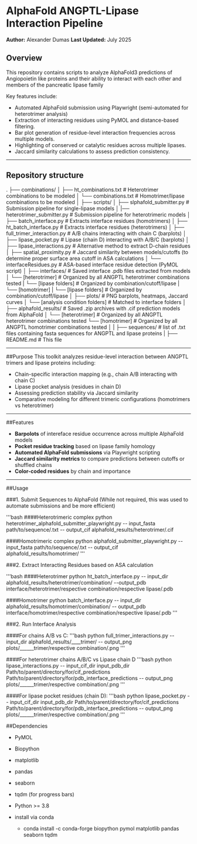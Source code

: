 # AlphaFold ANGPTL-Lipase Interaction Pipeline

**Author:** Alexander Dumas
**Last Updated:** July 2025

## Overview
This repository contains scripts to analyze AlphaFold3 predictions of Angiopoietin like proteins and their ability to interact with each other and members of the pancreatic lipase family

Key features include:
- Automated AlphaFold submission using Playwright (semi-automated for heterotrimer analysis)
- Extraction of interacting residues using PyMOL and distance-based filtering.
- Bar plot generation of residue-level interaction frequencies across multiple models.
- Highlighting of conserved or catalytic residues across multiple lipases.
- Jaccard similarity calculations to assess prediction consistency.

---

## Repository structure
.
├── combinations/
│   ├── ht_combinations.txt            # Heterotrimer combinations to be modeled
│   └── combinations.txt               # Homotrimer/lipase combinations to be modeled
│
├── scripts/
│   ├── slphafold_submitter.py         # Submission pipeline for single-lipase models
│   |── heterotrimer_submitter.py      # Submission pipeline for heterotrimeric models
│   ├── batch_interface.py             # Extracts interface residues (homotrimers)
│   ├── ht_batch_interface.py          # Extracts interface residues (heterotrimers)
│   ├── full_trimer_interaction.py     # A/B chains interacting with chain C (barplots)
│   ├── lipase_pocket.py               # Lipase (chain D) interacting with A/B/C (barplots)
│   ├── lipase_interactions.py         # Alternative method to extract D-chain residues
│   ├── spatial_proximity.py           # Jaccard similarity between models/cutoffs (to determine proper surface area cutoff in ASA calculations
│   └── interfaceResidues.py           # ASA-based interface residue detection (PyMOL script)
│
├── interfaces/                        # Saved interface .pdb files extracted from models
│   └── [heterotrimer]                 # Organized by all ANGPTL heterotrimer combinations tested
|        └── [lipase folders]          # Organized by combination/cutoff/lipase
|    └── [homotrimer]
|        └── [lipase folders]          # Organized by combination/cutoff/lipase
│
├── plots/                             # PNG barplots, heatmaps, Jaccard curves
│   └── [analysis condition folders]   # Matched to interface folders
│
├── alphafold_results/                 # Saved .zip archives with .cif prediction models from AlphaFold
│   └── [heterotrimer]                 # Organized by all ANGPTL heterotrimer combinations tested
    └── [homotrimer]                   # Organized by all ANGPTL homotrimer combinations tested
│
|
├── sequences/                         # list of .txt files containing fasta sequences for ANGPTL and lipase proteins
|
├── README.md                          # This file

---

##Purpose
This toolkit analyzes residue-level interaction between ANGPTL trimers and lipase proteins including:
- Chain-specific interaction mapping (e.g., chain A/B interacting with chain C)
- Lipase pocket analysis (residues in chain D)
- Assessing prediction stability via Jaccard similarity
- Comparative modeling for different trimeric configurations (homotrimers vs heterotrimer)

---

##Features

- **Barpolots** of intereface residue occurrence across multiple AlphaFold models
- **Pocket residue tracking** based on lipase family homology
- **Automated AlphaFold submissions** via Playwright scripting
- **Jaccard similarity metrics** to compare predictions between cutoffs or shuffled chains
- **Color-coded residues** by chain and importance

---

##Usage

###1. Submit Sequences to AlphaFold (While not required, this was used to automate submissions and be more efficient)

'''bash
####Heterotrimeric complex
python heterotrimer_alphafold_submitter_playwright.py -- input_fasta path/to/sequence/.txt -- output_cif alphafold_results/heterotrimer/.cif

####Homotrimeric complex
python alphafold_submitter_playwright.py -- input_fasta path/to/sequence/.txt -- output_cif alphafold_results/homotrimer/
'''

###2. Extract Interacting Residues based on ASA calculation

'''bash
####Heterotrimer
python ht_batch_interface.py -- input_dir alphafold_results/heterotrimer/combination/  --output_pdb interface/heterotrimer/respective combination/respective lipase/.pdb

####Homotrimer
python batch_interface.py -- input_dir alphafold_results/homotrimer/combination/ -- output_pdb interface/homotrimer/respective combination/respective lipase/.pdb
'''

###2. Run Interface Analysis

####For chains A/B vs C:
'''bash
python full_trimer_interactions.py -- input_dir alphafold_results/____trimer/ -- output_png plots/______trimer/respective combination/.png
'''

####For heterotrimer chains A/B/C vs Lipase chain D
'''bash
python lipase_interactions.py -- input_cif_dir input_pdb_dir Path/to/parent/directory/for/cif_predictions Path/to/parent/directory/for/pdb_interface_predictions -- output_png plots/______trimer/respective combination/.png
'''

####For lipase pocket residues (chain D):
'''bash
python lipase_pocket.py -- input_cif_dir input_pdb_dir Path/to/parent/directory/for/cif_predictions Path/to/parent/directory/for/pdb_interface_predictions -- output_png plots/______trimer/respective combination/.png
'''

##Dependencies
- PyMOL
- Biopython
- matplotlib
- pandas
- seaborn
- tqdm (for progress bars)
- Python >= 3.8

- install via conda
    - conda install -c conda-forge biopython pymol matplotlib pandas seaborn tqdm
